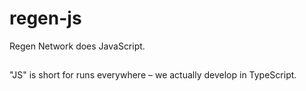 # regen-js

Regen Network does JavaScript.

##

"JS" is short for runs everywhere – we actually develop in TypeScript.
